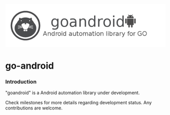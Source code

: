 ![goandroid_logo](goandroid_logo.png)

go-android
==========

### Introduction

"goandroid" is a Android automation library under development.

Check milestones for more details regarding development status.
Any contributions are welcome.
